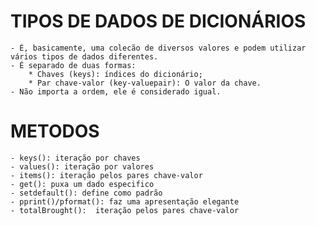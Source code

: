 # TIPOS DE DADOS DE DICIONÁRIOS #
    - É, basicamente, uma colecão de diversos valores e podem utilizar vários tipos de dados diferentes.
    - É separado de duas formas:
        * Chaves (keys): índices do dicionário;
        * Par chave-valor (key-valuepair): O valor da chave.
    - Não importa a ordem, ele é considerado igual.

# METODOS #
    - keys(): iteração por chaves
    - values(): iteração por valores
    - items(): iteração pelos pares chave-valor
    - get(): puxa um dado especifico
    - setdefault(): define como padrão
    - pprint()/pformat(): faz uma apresentação elegante
    - totalBrought():  iteração pelos pares chave-valor